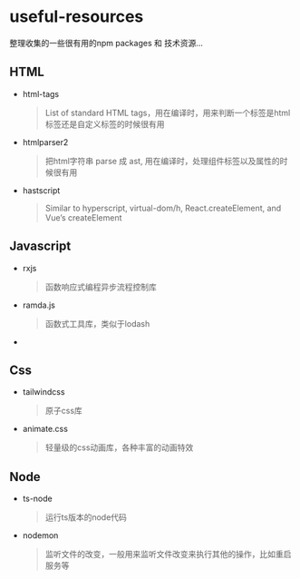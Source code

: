 # useful-resources
整理收集的一些很有用的npm packages 和 技术资源...

## HTML
- html-tags
  > List of standard HTML tags，用在编译时，用来判断一个标签是html标签还是自定义标签的时候很有用
- htmlparser2
  > 把html字符串 parse 成 ast, 用在编译时，处理组件标签以及属性的时候很有用
- hastscript
  > Similar to hyperscript, virtual-dom/h, React.createElement, and Vue’s createElement

## Javascript
- rxjs
  > 函数响应式编程异步流程控制库
- ramda.js
  > 函数式工具库，类似于lodash
- 

## Css
- tailwindcss
  > 原子css库
- animate.css
  > 轻量级的css动画库，各种丰富的动画特效

## Node
- ts-node
  > 运行ts版本的node代码
- nodemon
  > 监听文件的改变，一般用来监听文件改变来执行其他的操作，比如重启服务等
